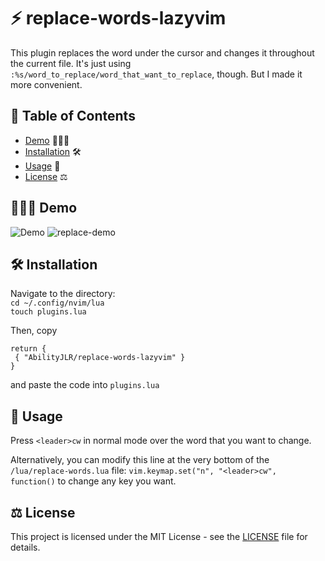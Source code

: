 # ⚡️ replace-words-lazyvim
This plugin replaces the word under the cursor and changes it throughout the current file.
It's just using `:%s/word_to_replace/word_that_want_to_replace`, though. But I made it more convenient.

## 📖 Table of Contents 
- [Demo](#demo) 👨🏻‍💻
- [Installation](#installation) 🛠️
- [Usage](#usage) 🍻
- [License](#license) ⚖️

## 👨🏻‍💻 Demo 

![Demo](demo.gif)
![replace-demo](https://github.com/AbilityJLR/replace-words-lazyvim/assets/71693169/f7b95e9f-b44f-4017-833c-12c069ae6af7)

## 🛠️ Installation 

   Navigate to the directory:<br>
   `cd ~/.config/nvim/lua`<br>
   `touch plugins.lua`

   Then, copy 
   ```
   return {
    { "AbilityJLR/replace-words-lazyvim" }
   }
   ```
   and paste the code into `plugins.lua`
   
## 🚀 Usage 

Press `<leader>cw` in normal mode over the word that you want to change.

Alternatively, you can modify this line at the very bottom of the `/lua/replace-words.lua` file:
`vim.keymap.set("n", "<leader>cw", function()` to change any key you want.

## ⚖️ License 

This project is licensed under the MIT License - see the [LICENSE](LICENSE) file for details.
